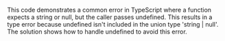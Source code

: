 This code demonstrates a common error in TypeScript where a function expects a string or null, but the caller passes undefined.  This results in a type error because undefined isn't included in the union type 'string | null'.  The solution shows how to handle undefined to avoid this error.